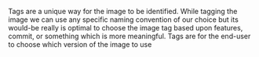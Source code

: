 Tags are a unique way for the image to be identified. While tagging the image we can use any specific naming convention of our choice but its would-be really is optimal to choose the image tag based upon features, commit, or something which is more meaningful. Tags are for the end-user to choose which version of the image to use
